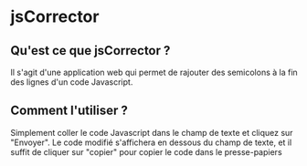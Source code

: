 # jsCorrector
## Qu'est ce que jsCorrector ?
Il s'agit d'une application web qui permet de rajouter des semicolons à la fin des lignes d'un code Javascript.

## Comment l'utiliser ?
Simplement coller le code Javascript dans le champ de texte et cliquez sur "Envoyer". Le code modifié s'affichera en dessous du champ de texte, et il suffit de cliquer sur "copier"
pour copier le code dans le presse-papiers
